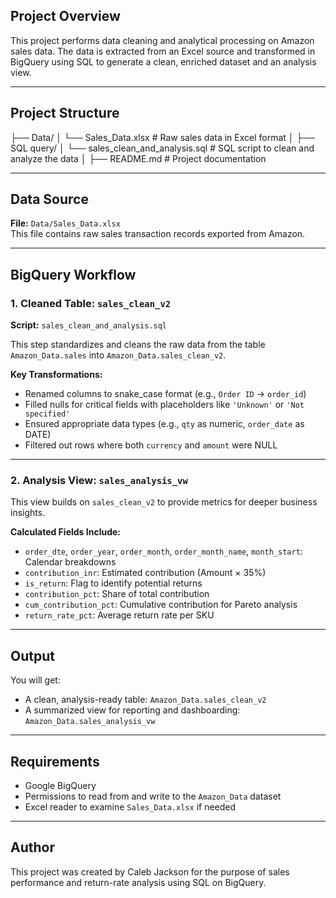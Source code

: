 ## Project Overview

This project performs data cleaning and analytical processing on Amazon sales data. The data is extracted from an Excel source and transformed in BigQuery using SQL to generate a clean, enriched dataset and an analysis view.

---

## Project Structure
├── Data/
│ └── Sales_Data.xlsx # Raw sales data in Excel format
│
├── SQL query/
│ └── sales_clean_and_analysis.sql # SQL script to clean and analyze the data
│
├── README.md # Project documentation

---

## Data Source

**File:** `Data/Sales_Data.xlsx`  
This file contains raw sales transaction records exported from Amazon.

---

## BigQuery Workflow

### 1. Cleaned Table: `sales_clean_v2`

**Script:** `sales_clean_and_analysis.sql`

This step standardizes and cleans the raw data from the table `Amazon_Data.sales` into `Amazon_Data.sales_clean_v2`.

**Key Transformations:**
- Renamed columns to snake_case format (e.g., `Order ID` → `order_id`)
- Filled nulls for critical fields with placeholders like `'Unknown'` or `'Not specified'`
- Ensured appropriate data types (e.g., `qty` as numeric, `order_date` as DATE)
- Filtered out rows where both `currency` and `amount` were NULL

---

### 2. Analysis View: `sales_analysis_vw`

This view builds on `sales_clean_v2` to provide metrics for deeper business insights.

**Calculated Fields Include:**
- `order_dte`, `order_year`, `order_month`, `order_month_name`, `month_start`: Calendar breakdowns
- `contribution_inr`: Estimated contribution (Amount × 35%)
- `is_return`: Flag to identify potential returns
- `contribution_pct`: Share of total contribution
- `cum_contribution_pct`: Cumulative contribution for Pareto analysis
- `return_rate_pct`: Average return rate per SKU

---

## Output

You will get:
- A clean, analysis-ready table: `Amazon_Data.sales_clean_v2`
- A summarized view for reporting and dashboarding: `Amazon_Data.sales_analysis_vw`

---

## Requirements

- Google BigQuery
- Permissions to read from and write to the `Amazon_Data` dataset
- Excel reader to examine `Sales_Data.xlsx` if needed

---

## Author

This project was created by Caleb Jackson for the purpose of sales performance and return-rate analysis using SQL on BigQuery.
